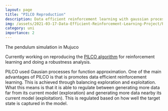 ```yaml
---
layout: page
title: "PILCO Reproduction"
description: Data efficient reinforcement learning with gaussian processes.
img: /assets/2021-03-17-Data-Efficient-Reinforcement-Learning-Project/PILCO-linux.jpg
category: uni
importance: 2
---
```


<div class="row">
    <div class="col-sm mt-3 mt-md-0">
        <img class="img-fluid rounded z-depth-1" src="{{ '/assets/2021-03-17-Data-Efficient-Reinforcement-Learning-Project/PILCO-linux.jpg' | relative_url }}" alt="" title="example image"/>
    </div>
</div>
<div class="caption">
    The pendulum simulation in Mujuco
</div>

Currently working on reproducing the [PILCO algorithm](https://www.doc.ic.ac.uk/~mpd37/publications/pami_final_w_appendix.pdf) for reinforcement learning and doing a robustness analysis.

PILCO used Gausian processes for function approximation. One of the main advantages of PILCO is that is promotes data efficient reinforcement learning.
This is achieved through balancing exploration and exploitation. What this means is that it is able to regulate between generating more data far from its current model (exploration) and generating more data nearby its current model (exploitation).
This is regulated based on how well the target state is captured in the model.

<!-- When the model does not capture the target area of the state space, exploration is prefered. Conversely when the model does capture the target state, generating more data around the target state is prefered. -->
